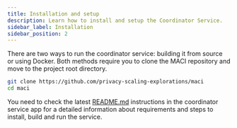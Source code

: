 ```yaml
---
title: Installation and setup
description: Learn how to install and setup the Coordinator Service.
sidebar_label: Installation
sidebar_position: 2
---
```


There are two ways to run the coordinator service: building it from source or using Docker. Both methods require you to clone the MACI repository and move to the project root directory.

```bash
git clone https://github.com/privacy-scaling-explorations/maci
cd maci
```

You need to check the latest [README.md](https://github.com/privacy-ethereum/maci/tree/main/apps/coordinator) instructions in the coordinator service app for a detailed information about requirements and steps to install, build and run the service.
